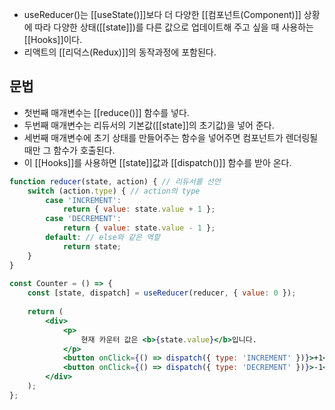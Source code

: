 - useReducer()는 [[useState()]]보다 더 다양한 [[컴포넌트(Component)]] 상황에 따라 다양한 상태([[state]])를 다른 값으로 업데이트해 주고 싶을 때 사용하는 [[Hooks]]이다.
- 리액트의 [[리덕스(Redux)]]의 동작과정에 포함된다.

## 문법

- 첫번째 매개변수는 [[reduce()]] 함수를 넣다.
- 두번째 매개변수는 리듀서의 기본값([[state]]의 초기값)을 넣어 준다.
- 세번째 매개변수에 초기 상태를 만들어주는 함수을 넣어주면 컴포넌트가 렌더링될 때만 그 함수가 호출된다.
- 이 [[Hooks]]를 사용하면 [[state]]값과 [[dispatch()]] 함수를 받아 온다.

```jsx
function reducer(state, action) { // 리듀서를 선언
	switch (action.type) { // action의 type
		case 'INCREMENT':
			return { value: state.value + 1 };
		case 'DECREMENT':
			return { value: state.value - 1 };
		default: // else와 같은 역할
			return state;
	}
}
	
const Counter = () => {
	const [state, dispatch] = useReducer(reducer, { value: 0 });
	
	return (
		<div>
			<p>
				현재 카운터 값은 <b>{state.value}</b>입니다.
			</p>
			<button onClick={() => dispatch({ type: 'INCREMENT' })}>+1</button>
			<button onClick={() => dispatch({ type: 'DECREMENT' })}>-1</button>
		</div>
	);
};
```